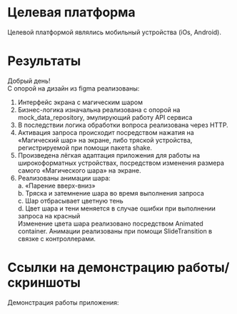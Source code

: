 # Целевая платформа
Целевой платформой являлись мобильный устройства (iOs, Android).

# Результаты

Добрый день! \
С опорой на дизайн из figma реализованы:
1.	Интерфейс экрана с магическим шаром
2.	Бизнес-логика изначальна реализована с опорой на mock_data_repository, эмулирующий работу API сервиса
3.	В последствии логика обработки вопроса реализована через HTTP. 
4.	Активация запроса происходит посредством нажатия на «Магический шар» на экране, либо тряской устройства, регистрируемой при помощи пакета shake.
5.	Произведена лёгкая адаптация приложения для работы на широкоформатных устройствах, посредством изменения размера самого «Магического шара» на экране. 
6.	Реализованы анимации шара:\
   a. «Парение вверх-вниз»\
   b. Тряска и затемнение шара во время выполнения запроса\
   c. Шар отбрасывает цветную тень\
   d. Цвет шара и тени меняется в случае ошибки при выполнении запроса на красный\
Изменение цвета шара реализовано посредством Animated container. Анимации реализованы при помощи SlideTransition в связке с контроллерами.
# Ссылки на демонстрацию работы/скриншоты

Демонстрация работы приложения:
